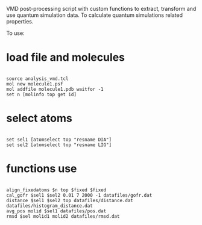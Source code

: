 VMD post-processing script with custom functions to extract, transform and use quantum simulation data. To calculate quantum simulations related properties.

To use:
# load file and molecules
```

source analysis_vmd.tcl
mol new molecule1.psf
mol addfile molecule1.pdb waitfor -1
set n [molinfo top get id]

```
# select atoms
```

set sel1 [atomselect top "resname DIA"]
set sel2 [atomselect top "resname LIG"]

```
# functions use
```

align_fixedatoms $n top $fixed $fixed
cal_gofr $sel1 $sel2 0.01 7 2000 -1 datafiles/gofr.dat
distance $sel1 $sel2 top datafiles/distance.dat datafiles/histogram_distance.dat
avg_pos molid $sel1 datafiles/pos.dat
rmsd $sel molid1 molid2 datafiles/rmsd.dat

```
